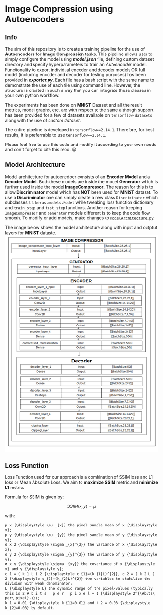 # Image Compression using Autoencoders

## Info

The aim of this repository is to create a training pipeline for the use of **Autoencoders** for **Image Compression** tasks. This pipeline allows user to simply configure the model using ***model.json*** file, defining custom dataset directory and specify hyperparameters to train an *Autoencoder* model. Functionality to export individual encoder and decoder models OR full model (including encoder and decoder for testing purposes) has been provided in ***exporter.py***. Each file has a bash script with the same name to demonstrate the use of each file using command line. However, the structure is created in such a way that you can integrate these classes in your own python workflow. 

The experiments has been done on **MNIST** Dataset and all the result metrics, model graphs, etc. are with respect to the same although support has been provided for a few of datasets available on `tensorflow-datasets` along with the use of *custom dataset*. 

The entire pipeline is developed in `tensorflow==2.14.1`. Therefore, for best results, it is preferrable to use `tensorflow==2.14.1`.

Please feel free to use this code and modify it according to your own needs and don't forget to cite this repo. :grinning:

## Model Architecture

Model architecture for autoencdoer consists of an **Encoder Model** and a **Decoder Model**. Both these models are inside the model **Generator** which is further used inside the model **ImageCompressor**. The reason for this is to allow **Discriminator** model which has **NOT** been used for **MNIST** dataset. To use a **Discriminator** one can simply create a new class `Discriminator` which subclasses `tf.keras.models.Model` while tweaking loss function dictionary and `train_step` and `test_step` functions. Another reason for keeping `ImageCompressor` and `Generator` models different is to keep the code flow smooth. To modify or add models, make changes to [`ModelArchitecture.py`](/architectures/ModelArchitecture.py)

The image below shows the model architecture along with input and outptut layers for **MNIST** dataste.
![Model Architecture](/imgs_github/model_arch.png)

## Loss Function

Loss Function used for our approach is a combination of SSIM loss and L1 loss or Mean Absolute Loss. We aim to **maximize SSIM** metric and **minimize L1** metric. 

Formula for SSIM is given by:

$$
 SSIM(x,y) = \mu
$$

with:

    μ x {\displaystyle \mu _{x}} the pixel sample mean of x {\displaystyle x};
    μ y {\displaystyle \mu _{y}} the pixel sample mean of y {\displaystyle y};
    σ x 2 {\displaystyle \sigma _{x}^{2}} the variance of x {\displaystyle x};
    σ y 2 {\displaystyle \sigma _{y}^{2}} the variance of y {\displaystyle y};
    σ x y {\displaystyle \sigma _{xy}} the covariance of x {\displaystyle x} and y {\displaystyle y};
    c 1 = ( k 1 L ) 2 {\displaystyle c_{1}=(k_{1}L)^{2}}, c 2 = ( k 2 L ) 2 {\displaystyle c_{2}=(k_{2}L)^{2}} two variables to stabilize the division with weak denominator;
    L {\displaystyle L} the dynamic range of the pixel-values (typically this is 2 # b i t s   p e r   p i x e l − 1 {\displaystyle 2^{\#bits\ per\ pixel}-1});
    k 1 = 0.01 {\displaystyle k_{1}=0.01} and k 2 = 0.03 {\displaystyle k_{2}=0.03} by default.


